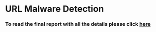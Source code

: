 # URL Malware Detection

### To read the final report with all the details please click [here](https://github.com/alonfirestein/Malicious-URL-Detection/blob/master/Docs/Project%20Report%20-%20Firestein%2C%20Danan%20(1).pdf)







